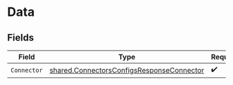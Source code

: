 # Data


## Fields

| Field                                                                                                         | Type                                                                                                          | Required                                                                                                      | Description                                                                                                   |
| ------------------------------------------------------------------------------------------------------------- | ------------------------------------------------------------------------------------------------------------- | ------------------------------------------------------------------------------------------------------------- | ------------------------------------------------------------------------------------------------------------- |
| `Connector`                                                                                                   | [shared.ConnectorsConfigsResponseConnector](../../../pkg/models/shared/connectorsconfigsresponseconnector.md) | :heavy_check_mark:                                                                                            | N/A                                                                                                           |